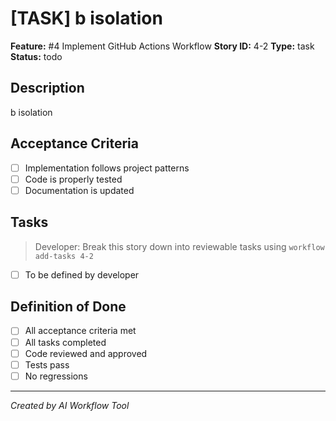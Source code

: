 # [TASK] b isolation

**Feature:** #4 Implement GitHub Actions Workflow
**Story ID:** 4-2
**Type:** task
**Status:** todo

## Description

b isolation

## Acceptance Criteria

- [ ] Implementation follows project patterns
- [ ] Code is properly tested
- [ ] Documentation is updated

## Tasks

> Developer: Break this story down into reviewable tasks using `workflow add-tasks 4-2`

- [ ] To be defined by developer

## Definition of Done

- [ ] All acceptance criteria met
- [ ] All tasks completed
- [ ] Code reviewed and approved
- [ ] Tests pass
- [ ] No regressions

---
*Created by AI Workflow Tool*

